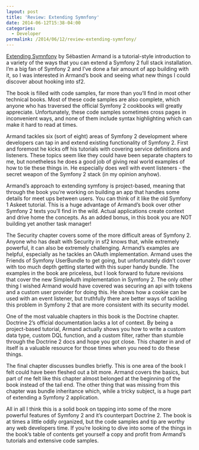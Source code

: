 ```yaml
---
layout: post
title: 'Review: Extending Symnfony'
date: 2014-06-12T15:38-04:00
categories:
  - Developer
permalink: /2014/06/12/review-extending-symnfony/
---
```

[Extending Symnfony](http://www.packtpub.com/extending-symfony-2-web-application-framework/book) by Sébastien Armand is a tutorial-style introduction to a variety of the ways that you can extend a Symfony 2 full stack installation. I’m a big fan of Symfony 2 and I’ve done a fair amount of app building with it, so I was interested in Armand’s book and seeing what new things I could discover about hooking into sf2.

The book is filled with code samples, far more than you’ll find in most other technical books. Most of these code samples are also complete, which anyone who has traversed the official Symfony 2 cookbooks will greatly appreciate. Unfortunately, these code samples sometimes cross pages in inconvenient ways, and none of them include syntax highlighting which can make it hard to read at times.

Armand tackles six (sort of eight) areas of Symfony 2 development where developers can tap in and extend existing functionality of Symfony 2. First and foremost he kicks off his tutorials with covering service definitions and listeners. These topics seem like they could have been separate chapters to me, but nonetheless he does a good job of giving real world examples of how to tie these things in. He especially does well with event listeners - the secret weapon of the Symfony 2 stack (in my opinion anyhow).

Armand’s approach to extending symfony is project-based, meaning that through the book you’re working on building an app that handles some details for meet ups between users. You can think of it like the old Symfony 1 Askeet tutorial. This is a huge advantage of Armand’s book over other Symfony 2 texts you’ll find in the wild. Actual applications create context and drive home the concepts. As an added bonus, in this book you are NOT building yet another task manager!

The Security chapter covers some of the more difficult areas of Symfony 2. Anyone who has dealt with Security in sf2 knows that, while extremely powerful, it can also be extremely challenging. Armand’s examples are helpful, especially as he tackles an OAuth implementation. Armand uses the Friends of Symfony UserBundle to get going, but unfortunately didn’t cover with too much depth getting started with this super handy bundle. The examples in the book are priceless, but I look forward to future revisions that cover the new SimpleAuth implementation in Symfony 2. The only other thing I wished Armand would have covered was securing an api with tokens and a custom user provider for doing this. He shows how a cookie can be used with an event listener, but truthfully there are better ways of tackling this problem in Symfony 2 that are more consistent with its security model.

One of the most valuable chapters in this book is the Doctrine chapter. Doctrine 2’s official documentation lacks a lot of context. By being a project-based tutorial, Armand actually shows you how to write a custom data type, custom DQL function, and a custom filter, rather than stumble through the Doctrine 2 docs and hope you got close. This chapter in and of itself is a valuable resource for those times when you need to do these things.

The final chapter discusses bundles briefly. This is one area of the book I felt could have been fleshed out a bit more. Armand covers the basics, but part of me felt like this chapter almost belonged at the beginning of the book instead of the tail end. The other thing that was missing from this chapter was bundle inheritance which, while a tricky subject, is a huge part of extending a Symfony 2 application.

All in all I think this is a solid book on tapping into some of the more powerful features of Symfony 2 and it’s counterpart Doctrine 2. The book is at times a little oddly organized, but the code samples and tip are worthy any web developers time. If you’re looking to dive into some of the things in the book’s table of contents get yourself a copy and profit from Armand’s tutorials and extensive code samples.

